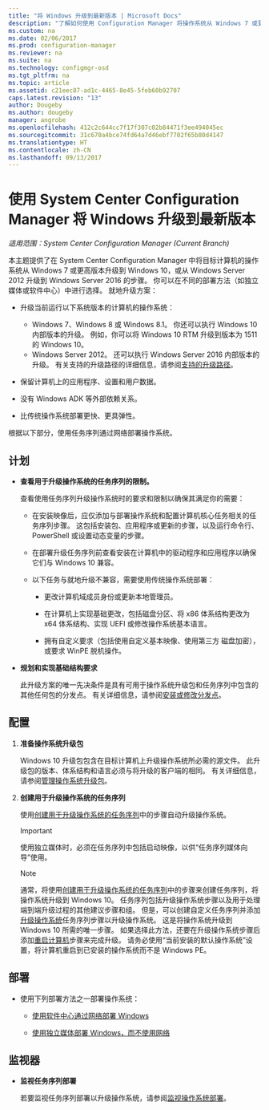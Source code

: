 ```yaml
---
title: "将 Windows 升级到最新版本 | Microsoft Docs"
description: "了解如何使用 Configuration Manager 将操作系统从 Windows 7 或更高版本升级到 Windows 10。"
ms.custom: na
ms.date: 02/06/2017
ms.prod: configuration-manager
ms.reviewer: na
ms.suite: na
ms.technology: configmgr-osd
ms.tgt_pltfrm: na
ms.topic: article
ms.assetid: c21eec87-ad1c-4465-8e45-5feb60b92707
caps.latest.revision: "13"
author: Dougeby
ms.author: dougeby
manager: angrobe
ms.openlocfilehash: 412c2c644cc7f17f307c02b84471f3ee494045ec
ms.sourcegitcommit: 31c670a4bce74fd64a7d46ebf7702f65b80d4147
ms.translationtype: HT
ms.contentlocale: zh-CN
ms.lasthandoff: 09/13/2017
---
```

# <a name="upgrade-windows-to-the-latest-version-with-system-center-configuration-manager"></a>使用 System Center Configuration Manager 将 Windows 升级到最新版本

*适用范围：System Center Configuration Manager (Current Branch)*

本主题提供了在 System Center Configuration Manager 中将目标计算机的操作系统从 Windows 7 或更高版本升级到 Windows 10，或从 Windows Server 2012 升级到 Windows Server 2016 的步骤。 你可以在不同的部署方法（如独立媒体或软件中心）中进行选择。 就地升级方案：  

-   升级当前运行以下系统版本的计算机的操作系统：
    - Windows 7、Windows 8 或 Windows 8.1。 你还可以执行 Windows 10 内部版本的升级。 例如，你可以将 Windows 10 RTM 升级到版本为 1511 的 Windows 10。  
    - Windows Server 2012。 还可以执行 Windows Server 2016 内部版本的升级。 有关支持的升级路径的详细信息，请参阅[支持的升级路径](https://docs.microsoft.com/windows-server/get-started/supported-upgrade-paths#upgrading-previous-retail-versions-of-windows-server-to-windows-server-2016)。    

-   保留计算机上的应用程序、设置和用户数据。  

-   没有 Windows ADK 等外部依赖关系。  

-   比传统操作系统部署更快、更具弹性。  

 根据以下部分，使用任务序列通过网络部署操作系统。  

##  <a name="BKMK_Plan"></a> 计划  

-   **查看用于升级操作系统的任务序列的限制。**  

     查看使用任务序列升级操作系统时的要求和限制以确保其满足你的需要：  

    -   在安装映像后，应仅添加与部署操作系统和配置计算机核心任务相关的任务序列步骤。 这包括安装包、应用程序或更新的步骤，以及运行命令行、PowerShell 或设置动态变量的步骤。  

    -   在部署升级任务序列前查看安装在计算机中的驱动程序和应用程序以确保它们与 Windows 10 兼容。  

    -   以下任务与就地升级不兼容，需要使用传统操作系统部署：  

        -   更改计算机域成员身份或更新本地管理员。  

        -   在计算机上实现基础更改，包括磁盘分区、将 x86 体系结构更改为 x64 体系结构、实现 UEFI 或修改操作系统基本语言。  

        -   拥有自定义要求（包括使用自定义基本映像、使用第三方<sup></sup> 磁盘加密），或要求 WinPE 脱机操作。  

-   **规划和实现基础结构要求**  

     此升级方案的唯一先决条件是具有可用于操作系统升级包和任务序列中包含的其他任何包的分发点。 有关详细信息，请参阅[安装或修改分发点](../../core/servers/deploy/configure/install-and-configure-distribution-points.md)。

##  <a name="BKMK_Configure"></a> 配置  

1.  **准备操作系统升级包**  

     Windows 10 升级包包含在目标计算机上升级操作系统所必需的源文件。 此升级包的版本、体系结构和语言必须与将升级的客户端的相同。  有关详细信息，请参阅[管理操作系统升级包](../get-started/manage-operating-system-upgrade-packages.md)。  

2.  **创建用于升级操作系统的任务序列**  

     使用[创建用于升级操作系统的任务序列](create-a-task-sequence-to-upgrade-an-operating-system.md)中的步骤自动升级操作系统。  

    > [!IMPORTANT]
    > 使用独立媒体时，必须在任务序列中包括启动映像，以供“任务序列媒体向导”使用。

    > [!NOTE]  
    > 通常，将使用[创建用于升级操作系统的任务序列](create-a-task-sequence-to-upgrade-an-operating-system.md)中的步骤来创建任务序列，将操作系统升级到 Windows 10。 任务序列包括升级操作系统步骤以及用于处理端到端升级过程的其他建议步骤和组。 但是，可以创建自定义任务序列并添加 [升级操作系统](../understand/task-sequence-steps.md#BKMK_UpgradeOS)任务序列步骤以升级操作系统。 这是将操作系统升级到 Windows 10 所需的唯一步骤。 如果选择此方法，还要在升级操作系统步骤后添加[重启计算机](../understand/task-sequence-steps.md#BKMK_RestartComputer)步骤来完成升级。 请务必使用“当前安装的默认操作系统”设置，将计算机重启到已安装的操作系统而不是 Windows PE。  

##  <a name="BKMK_Deploy"></a> 部署  

-   使用下列部署方法之一部署操作系统：  

    -   [使用软件中心通过网络部署 Windows](use-software-center-to-deploy-windows-over-the-network.md)  

    -   [使用独立媒体部署 Windows，而不使用网络](use-stand-alone-media-to-deploy-windows-without-using-the-network.md)  

## <a name="monitor"></a>监视器  

-   **监视任务序列部署**  

     若要监视任务序列部署以升级操作系统，请参阅[监视操作系统部署](monitor-operating-system-deployments.md)。  
